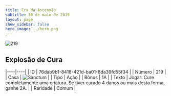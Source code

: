 ```yaml
---
title: Era da Ascensão
subtitle: 30 de maio de 2019
layout: page
show_sidebar: false
hero_image: ../hero.png
---
```


![219](https://cdn.keyforgegame.com/media/card_front/pt/435_219_X5HJ5MVFCPCH_pt.png)

## Explosão de Cura

|----|----|
| ID | 76dab9b1-8418-421d-ba01-8da39fd55f34 |
| Número | 219 |
| Casa | ![Sanctum](https://archonarcana.com/images/thumb/c/c7/Sanctum.png/22px-Sanctum.png "Santuário") |
| Tipo | Ação |
| Bônus | 1A |
| Texto | Jogar: Cure completamente uma criatura. Se tiver curado 4 danos ou mais desta forma, ganhe 2A. |
| Raridade | Comum |
